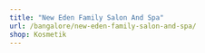 ```yaml
---
title: "New Eden Family Salon And Spa"
url: /bangalore/new-eden-family-salon-and-spa/
shop: Kosmetik
---
```


